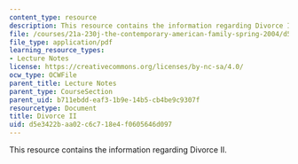 ```yaml
---
content_type: resource
description: This resource contains the information regarding Divorce II.
file: /courses/21a-230j-the-contemporary-american-family-spring-2004/d5e3422baa02c6c718e4f0605646d097_MIT21A_230JS04_divorce2.pdf
file_type: application/pdf
learning_resource_types:
- Lecture Notes
license: https://creativecommons.org/licenses/by-nc-sa/4.0/
ocw_type: OCWFile
parent_title: Lecture Notes
parent_type: CourseSection
parent_uid: b711ebdd-eaf3-1b9e-14b5-cb4be9c9307f
resourcetype: Document
title: Divorce II
uid: d5e3422b-aa02-c6c7-18e4-f0605646d097
---
```

This resource contains the information regarding Divorce II.
